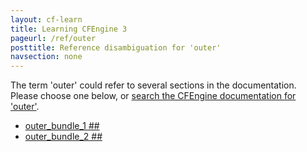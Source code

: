 ```yaml
---
layout: cf-learn
title: Learning CFEngine 3
pageurl: /ref/outer
posttitle: Reference disambiguation for 'outer'
navsection: none
---
```


The term 'outer' could refer to several sections in the documentation. Please choose one below, or
[search the CFEngine documentation for 'outer'](http://cfengine.com/docs/latest/search.html?q=outer).

- [outer_bundle_1 \#\#](http://cfengine.com/docs/latest/examples-tutorials-file_comparison.html#outer_bundle_1-##)
- [outer_bundle_2 \#\#](http://cfengine.com/docs/latest/examples-tutorials-file_comparison.html#outer_bundle_2-##)
